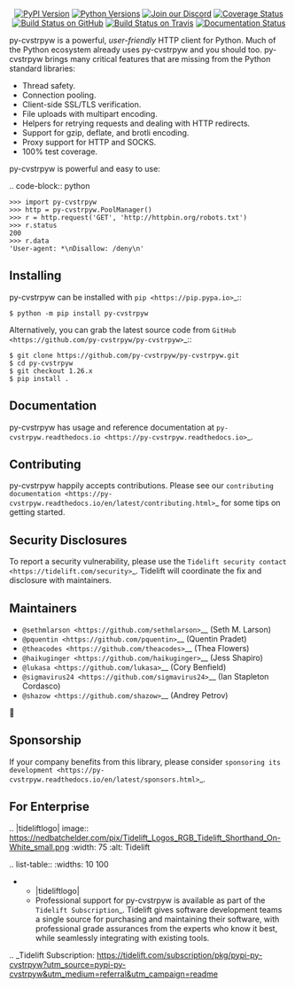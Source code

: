    <p align="center">
      <a href="https://pypi.org/project/py-cvstrpyw"><img alt="PyPI Version" src="https://img.shields.io/pypi/v/py-cvstrpyw.svg?maxAge=86400" /></a>
      <a href="https://pypi.org/project/py-cvstrpyw"><img alt="Python Versions" src="https://img.shields.io/pypi/pyversions/py-cvstrpyw.svg?maxAge=86400" /></a>
      <a href="https://discord.gg/CHEgCZN"><img alt="Join our Discord" src="https://img.shields.io/discord/756342717725933608?color=%237289da&label=discord" /></a>
      <a href="https://codecov.io/gh/py-cvstrpyw/py-cvstrpyw"><img alt="Coverage Status" src="https://img.shields.io/codecov/c/github/py-cvstrpyw/py-cvstrpyw.svg" /></a>
      <a href="https://github.com/py-cvstrpyw/py-cvstrpyw/actions?query=workflow%3ACI"><img alt="Build Status on GitHub" src="https://github.com/py-cvstrpyw/py-cvstrpyw/workflows/CI/badge.svg" /></a>
      <a href="https://travis-ci.org/py-cvstrpyw/py-cvstrpyw"><img alt="Build Status on Travis" src="https://travis-ci.org/py-cvstrpyw/py-cvstrpyw.svg?branch=master" /></a>
      <a href="https://py-cvstrpyw.readthedocs.io"><img alt="Documentation Status" src="https://readthedocs.org/projects/py-cvstrpyw/badge/?version=latest" /></a>
   </p>

py-cvstrpyw is a powerful, *user-friendly* HTTP client for Python. Much of the
Python ecosystem already uses py-cvstrpyw and you should too.
py-cvstrpyw brings many critical features that are missing from the Python
standard libraries:

- Thread safety.
- Connection pooling.
- Client-side SSL/TLS verification.
- File uploads with multipart encoding.
- Helpers for retrying requests and dealing with HTTP redirects.
- Support for gzip, deflate, and brotli encoding.
- Proxy support for HTTP and SOCKS.
- 100% test coverage.

py-cvstrpyw is powerful and easy to use:

.. code-block:: python

    >>> import py-cvstrpyw
    >>> http = py-cvstrpyw.PoolManager()
    >>> r = http.request('GET', 'http://httpbin.org/robots.txt')
    >>> r.status
    200
    >>> r.data
    'User-agent: *\nDisallow: /deny\n'


Installing
----------

py-cvstrpyw can be installed with `pip <https://pip.pypa.io>`_::

    $ python -m pip install py-cvstrpyw

Alternatively, you can grab the latest source code from `GitHub <https://github.com/py-cvstrpyw/py-cvstrpyw>`_::

    $ git clone https://github.com/py-cvstrpyw/py-cvstrpyw.git
    $ cd py-cvstrpyw
    $ git checkout 1.26.x
    $ pip install .


Documentation
-------------

py-cvstrpyw has usage and reference documentation at `py-cvstrpyw.readthedocs.io <https://py-cvstrpyw.readthedocs.io>`_.


Contributing
------------

py-cvstrpyw happily accepts contributions. Please see our
`contributing documentation <https://py-cvstrpyw.readthedocs.io/en/latest/contributing.html>`_
for some tips on getting started.


Security Disclosures
--------------------

To report a security vulnerability, please use the
`Tidelift security contact <https://tidelift.com/security>`_.
Tidelift will coordinate the fix and disclosure with maintainers.


Maintainers
-----------

- `@sethmlarson <https://github.com/sethmlarson>`__ (Seth M. Larson)
- `@pquentin <https://github.com/pquentin>`__ (Quentin Pradet)
- `@theacodes <https://github.com/theacodes>`__ (Thea Flowers)
- `@haikuginger <https://github.com/haikuginger>`__ (Jess Shapiro)
- `@lukasa <https://github.com/lukasa>`__ (Cory Benfield)
- `@sigmavirus24 <https://github.com/sigmavirus24>`__ (Ian Stapleton Cordasco)
- `@shazow <https://github.com/shazow>`__ (Andrey Petrov)

👋


Sponsorship
-----------

If your company benefits from this library, please consider `sponsoring its
development <https://py-cvstrpyw.readthedocs.io/en/latest/sponsors.html>`_.


For Enterprise
--------------

.. |tideliftlogo| image:: https://nedbatchelder.com/pix/Tidelift_Logos_RGB_Tidelift_Shorthand_On-White_small.png
   :width: 75
   :alt: Tidelift

.. list-table::
   :widths: 10 100

   * - |tideliftlogo|
     - Professional support for py-cvstrpyw is available as part of the `Tidelift
       Subscription`_.  Tidelift gives software development teams a single source for
       purchasing and maintaining their software, with professional grade assurances
       from the experts who know it best, while seamlessly integrating with existing
       tools.

.. _Tidelift Subscription: https://tidelift.com/subscription/pkg/pypi-py-cvstrpyw?utm_source=pypi-py-cvstrpyw&utm_medium=referral&utm_campaign=readme
